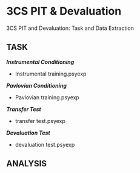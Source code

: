 # 3CS PIT & Devaluation
3CS PIT and Devaluation: Task and Data Extraction


## TASK

_**Instrumental Conditioning**_

- Instrumental training.psyexp

_**Pavlovian Conditioning**_

- Pavlovian training.psyexp

_**Transfer Test**_

- transfer test.psyexp

_**Devaluation Test**_

- devaluation test.psyexp


## ANALYSIS